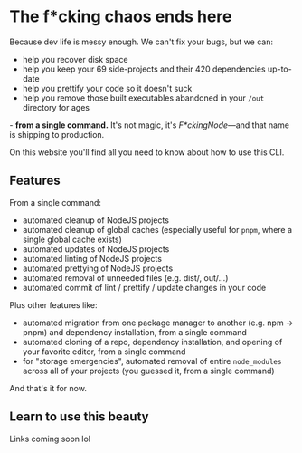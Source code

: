 # The f*cking chaos ends here

Because dev life is messy enough. We can't fix your bugs, but we can:

- help you recover disk space
- help you keep your 69 side-projects and their 420 dependencies up-to-date
- help you prettify your code so it doesn't suck
- help you remove those built executables abandoned in your `/out` directory for ages

\- **from a single command.** It's not magic, it's _F\*ckingNode_—and that name is shipping to production.

On this website you'll find all you need to know about how to use this CLI.

## Features

From a single command:

- automated cleanup of NodeJS projects
- automated cleanup of global caches (especially useful for `pnpm`, where a single global cache exists)
- automated updates of NodeJS projects
- automated linting of NodeJS projects
- automated prettying of NodeJS projects
- automated removal of unneeded files (e.g. dist/, out/...)
- automated commit of lint / prettify / update changes in your code

Plus other features like:

- automated migration from one package manager to another (e.g. npm -> pnpm) and dependency installation, from a single command
- automated cloning of a repo, dependency installation, and opening of your favorite editor, from a single command
- for "storage emergencies", automated removal of entire `node_modules` across all of your projects (you guessed it, from a single command)

And that's it for now.

## Learn to use this beauty

Links coming soon lol

<!-- - [Install it]("manual/index.md")
- [Set it up]("manual/setup.md") -->
